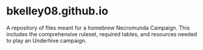 # bkelley08.github.io
A repository of files meant for a homebrew Necromunda Campaign. This includes the comprehensive ruleset, required tables, and resources needed to play an Underhive campaign.
